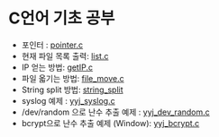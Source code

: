 # C언어 기초 공부

* 포인터 : [pointer.c](pointer/pointer.c)
* 현재 파일 목록 출력: [list.c](file_list/list.c)
* IP 얻는 방법: [getIP.c](getIP/getIP.c)
* 파일 옯기는 방법: [file\_move.c](file_move/file_move.c)
* String split 방법: [string\_split](string_split/string_split.c)
* syslog 예제 : [yyj_syslog.c](syslog/yyj_syslog.c)
* /dev/random 으로 난수 추출 예제 : [yyj_dev_random.c](dev_random/yyj_dev_random.c)
* bcrypt으로 난수 추출 예제 (Window): [yyj_bcrypt.c](bcrypto/yyj_bcrypto.c) 